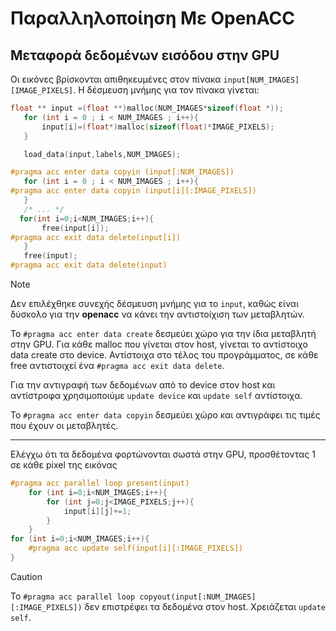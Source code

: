 #  Παραλληλοποίηση Με  OpenACC

 ## Μεταφορά δεδομένων εισόδου στην GPU

 Οι εικόνες βρίσκονται απιθηκευμένες στον πίνακα `input[NUM_IMAGES][IMAGE_PIXELS]`. Η δέσμευση μνήμης για τον πίνακα γίνεται:

 ```c
float ** input =(float **)malloc(NUM_IMAGES*sizeof(float *));
    for (int i = 0 ; i < NUM_IMAGES ; i++){
        input[i]=(float*)malloc(sizeof(float)*IMAGE_PIXELS);
    }

    load_data(input,labels,NUM_IMAGES);

#pragma acc enter data copyin (input[:NUM_IMAGES])
    for (int i = 0 ; i < NUM_IMAGES ; i++){
#pragma acc enter data copyin (input[i][:IMAGE_PIXELS])
    }
    /* ... */
   for(int i=0;i<NUM_IMAGES;i++){
        free(input[i]);
#pragma acc exit data delete(input[i])
    }
    free(input);
#pragma acc exit data delete(input)
 ```
>[!NOTE] 
Δεν επιλέχθηκε συνεχής δέσμευση μνήμης για το `input`, καθώς είναι δύσκολο για την **openacc** να κάνει την αντιστοίχιση των μεταβλητών.

 Το `#pragma acc enter data create` δεσμεύει χώρο για την ίδια μεταβλητή στην GPU. Για κάθε malloc που γίνεται στον host, γίνεται το αντίστοιχο data create στο device. Αντίστοιχα στο τέλος του προγράμματος, σε κάθε free αντιστοιχεί ένα `#pragma acc exit data delete`.  

 Για την αντιγραφή των δεδομένων από τo device στον host και αντίστροφα χρησιμοποιύμε `update device` και `update self` αντίστοιχα.  

 Το `#pragma acc enter data copyin` δεσμεύει χώρο και αντιγράφει τις τιμές που έχουν οι μεταβλητές.   


---

Ελέγχω ότι τα δεδομένα φορτώνονται σωστά στην GPU, προσθέτοντας 1 σε κάθε pixel της εικόνας

```c
#pragma acc parallel loop present(input)
    for (int i=0;i<NUM_IMAGES;i++){
        for (int j=0;j<IMAGE_PIXELS;j++){
            input[i][j]+=1;
        }
    }
for (int i=0;i<NUM_IMAGES;i++){
    #pragma acc update self(input[i][:IMAGE_PIXELS])
}
```
>[!CAUTION]
Το `#pragma acc parallel loop copyout(input[:NUM_IMAGES][:IMAGE_PIXELS])` δεν επιστρέφει τα δεδομένα στον host. Χρειάζεται `update self`.



